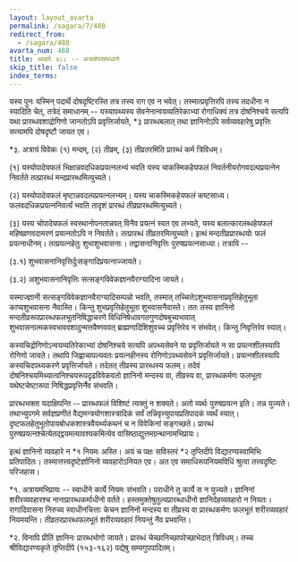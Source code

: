 ```yaml
---
layout: layout_avarta
permalink: /sagara/7/488
redirect_from:
  - /sagara/488
avarta_num: 488
title: आवर्तः ४८८ -- अत्राक्षेपसमाधाने
skip_title: false
index_terms: 
---
```


यस्य पुनः यस्मिन् पदार्थे दोषदृष्टिरस्ति
तत्र तस्य राग एव न भवेत्। तस्मात्प्रवृत्तिरपि तस्य तदधीना न स्यादिति चेत्,
तत्रेदं समाधानम् -- यस्यापथ्यस्य सेवनेनान्वयव्यतिरेकाभ्यां रोगाधिक्यं तत्र
दोषनिश्चये सत्यपि यथा प्रारब्धवशाद्रोगिणो जानतोऽपि प्रवृत्तिर्जायते, *३ प्रारब्धबलात् तथा ज्ञानिनोऽपि सर्वव्यवहारेषु प्रवृत्तिः सत्यामपि दोषदृष्टौ जायत एव।

<div class="footnote" markdown="1">
*३. अत्रायं विवेकः
(१) मन्दम्, (२) तीव्रम्, (३) तीव्रतरमिति प्रारब्धं कर्म
त्रिविधम्। 

(१) यस्योपादेयफलं भिक्षान्नवदधिकप्रयत्नलभ्यं भवति यस्य चाकस्मिकहेयफलं
निवर्तनीयरोगवदल्पप्रयत्नेन निवर्तते तत्प्रारब्धं मन्दप्रारब्धमित्युच्यते।

(२) यस्योपादेयफलं मृष्टान्नवदल्पप्रयत्नलभ्यम्। यस्य चाकस्मिकहेयफलं कष्टसाध्य। फलवदधिकप्रयत्ननिवर्त्यं भवति तादृशं प्रारब्धं तीव्रप्रारब्धमित्युच्यते।

(३) यस्य चोपादेयफलं स्वस्थानोपनतान्नवत् विनैव प्रयत्नं स्वत एव लभ्यते, यस्य
बलात्कारलब्धहेयफलं महिषव्रणवदामरणं प्रयत्नतोऽपि न निवर्तते। तत्प्रारब्धं तीव्रतरमित्युच्यते। इत्थं मन्दतीव्रप्रारब्धयोः फलं प्रयत्नाधीनम्। तत्प्रयत्नहेतुः शुभाशुभवासनाः। तद्वासनानिवृत्तिः पुरुषप्रयत्नसाध्या। तत्रापि -- 

(३.१) शुभवासनानिवृत्तिर्दुःसङ्गादिप्रयत्नाज्जायते।

(३.२) अशुभवासनानिवृत्तिः सत्सङ्गविवेकज्ञानवैराग्यादिना जायते।

यस्माज्ज्ञानी सत्सङ्गविवेकज्ञानवैराग्यादिसम्पन्नो भवति, तस्मात् तच्चित्तेऽशुभवासनाप्रवृत्तिहेतुभूता काप्यशुभवासना नैवास्ति। किन्तु शुभप्रवृत्तिहेतुभूता शुभवासनैवास्ते।
ततः तस्य ज्ञानिनो मन्दतीव्ररूपप्रारब्धफलभूतनिषिद्धाचरणे विधिनिषेधावगतगुणदोषबुच्यभावात् शुभवासनात्मकस्वभाववशादुन्मत्तवैष्णववत् ब्राह्मणादिशिशुवच्च प्रवृत्तिरेव न
संभवेत्। किन्तु निवृत्तिरेव स्यात्।

कस्यचिद्रोगिणोऽन्वयव्यतिरेकाभ्यां दोषनिश्चये सत्यपि अपथ्यसेवने या प्रवृत्तिर्जायते
न सा प्रयत्नशीलस्यापि रोगिणो जायते। तथापि जिह्वाचापल्यवतः प्रयत्नहीनस्य रोगिणोऽपथ्यसेवने प्रवृत्तिर्जायते। प्रयत्नशीलस्यापि कस्यचिदपथ्यकरणे प्रवृत्तिर्जायते। तदेतत्
तीव्रस्य प्रारब्धस्य फलम्। तदेवं दोषनिश्चयमिथ्यात्वनिश्चयरूपदृढविवेकवतो ज्ञानिनो
मन्दस्य वा, तीव्रस्य वा, प्रारब्धकर्मणः फलभूता यथेष्टचेष्टारूपा निषिद्धप्रवृत्तिर्नैव संभवति।

प्रारब्धभक्ता यदाक्षिपन्ति -- प्रारब्धफलं विशिष्टं त्यक्तुं न शक्यते। अतो व्यर्थः
पुरुषप्रयत्न इति। तन्न युज्यते। तथाभ्युपगमे सर्वज्ञप्रणीतं वैद्यमन्त्रयोगशास्त्रादिकं सर्वं तन्निवृत्त्युपायप्रतिपादकं व्यर्थं स्यात्। दृष्टफलहेतुभूतोपायबोधकशास्त्रवैयर्थ्यकथनं च न विवेकिनां सङ्गच्छते। प्रारब्धं पुरुषप्रयत्नश्चेत्येतद्द्वयमत्यावश्यकमित्येव वासिष्ठाद्युत्तमग्रन्थानामभिप्रायः।
</div>

इत्थं ज्ञानिनो व्यवहारे न *१ नियमः अस्ति। अयं च पक्षः सविस्तरं *२ तृप्तिदीपे
विद्यारण्यस्वामिभिः प्रतिपादितः। तस्मात्तत्त्वदृष्टेर्ज्ञानिनो व्यवहारोऽनियत एव।
अत एव समाधिरूपनियमविधिं श्रुत्वा तत्त्वदृष्टिः परिजहास।

<div class="footnote" markdown="1">
*१. अत्रायमभिप्रायः -- स्वाधीने कार्ये नियमः संभवति। पराधीने तु कार्ये
स न युज्यते। ज्ञानिनां शरीरव्यवहारश्च नानाप्रारब्धकर्माधीनो वर्तते।
हस्तमुक्तेषुतुल्यप्रारब्धाधीनो ज्ञानिदेहव्यवहारो न नियतः। रागादिवासना निरुच्य स्वाधीनचित्ताः केचन ज्ञानिनो मन्दस्य वा तीव्रस्य वा प्रारब्धकर्मणः फलभूतं शरीरव्यवहारं
नियमयन्ति। तीव्रतरप्रारब्धफलभूतं शरीरव्यवहारं नियन्तुं नैव प्रभवन्ति।

*२. विनापि प्रीतिं ज्ञानिनः प्रारब्धभोगो जायते। प्रारब्धं चेच्छानिच्छापरेच्छाभेदात् त्रिविधम्। तच्च श्रीविद्यारण्यकृते तृप्तिदीपे (१५३-१६२) पद्येषु सम्यगुपपादितम्।
</div>
